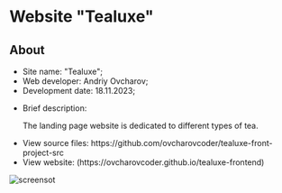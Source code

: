 <h1>Website "Tealuxe"</h1>
<h2>About</h2>
<ul>
  <li>Site name: "Tealuxe";</li>
  <li>Web developer: Andriy Ovcharov;</li>
  <li>Development date: 18.11.2023;</li>
  <li>
    <p>Brief description:</p>
    <p>The landing page website is dedicated to different types of tea.</p>
  </li>
  <li>View source files: https://github.com/ovcharovcoder/tealuxe-front-project-src</li>
  <li>View website: (https://ovcharovcoder.github.io/tealuxe-frontend)</li>
</ul>

<img src="Screenshot.png" alt="screensot">

